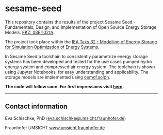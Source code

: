 # sesame-seed

This repository contains the results of the project Sesame Seed - Fundamentals, Design, and Implementation of Open Source Energy Storage Models. [FKZ: 03EI1021A](https://www.enargus.de/pub/bscw.cgi/?op=enargus.eps2&q=%2201205448%22&v=10&id=1371576).

The project took place within the [IEA Taks 32 - Modelling of Energy Storage for Simulation Optimization of Energy Systems](https://iea-es.org/task-32/).

In Sesame Seed a toolchain to consistently parametrize energy storage systems has been developed and tested for the use cases pumped hydro energy system and compressed air energy system. The toolchain is shown using Jupyter Notebooks, for easy understanding and applicability. The storage models are implemented using [oemof.solph](https://github.com/oemof/oemof-solph).

**The code will follow soon. For first impressions visit [here](https://www.mdpi.com/1996-1073/16/3/1525).**

---
## Contact information

Eva Schischke, PhD (eva.schischke@umsicht.fraunhofer.de)

Fraunhofer UMSICHT www.umsicht.fraunhofer.de



